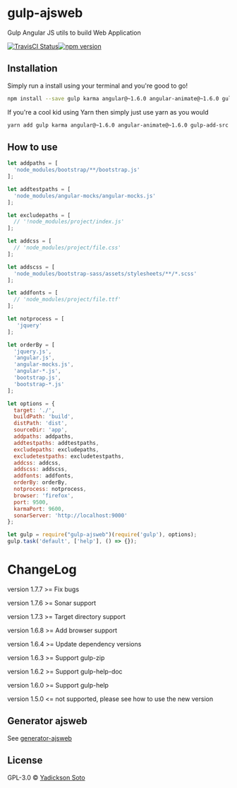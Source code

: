 gulp-ajsweb
===========

Gulp Angular JS utils to build Web Application

[![TravisCI Status](https://travis-ci.org/yadickson/gulp-ajsweb.svg)](https://travis-ci.org/yadickson/gulp-ajsweb)[![npm version](https://badge.fury.io/js/gulp-ajsweb.svg)](https://badge.fury.io/js/gulp-ajsweb)

Installation
------------

Simply run a install using your terminal and you're good to go!

```bash
npm install --save gulp karma angular@~1.6.0 angular-animate@~1.6.0 gulp-add-src gulp-imagemin gulp-ngdocs-components gulp-order gulp-sass gulp-ajsweb
```

If you're a cool kid using Yarn then simply just use yarn as you would

```bash
yarn add gulp karma angular@~1.6.0 angular-animate@~1.6.0 gulp-add-src gulp-imagemin gulp-ngdocs-components gulp-order gulp-sass gulp-ajsweb
```

How to use
----------

```JavaScript
let addpaths = [
  'node_modules/bootstrap/**/bootstrap.js'
];

let addtestpaths = [
  'node_modules/angular-mocks/angular-mocks.js'
];

let excludepaths = [
  // '!node_modules/project/index.js'
];

let addcss = [
  // 'node_modules/project/file.css'
];

let addscss = [
  'node_modules/bootstrap-sass/assets/stylesheets/**/*.scss'
];

let addfonts = [
  // 'node_modules/project/file.ttf'
];

let notprocess = [
   'jquery'
];

let orderBy = [
  'jquery.js',
  'angular.js',
  'angular-mocks.js',
  'angular-*.js',
  'bootstrap.js',
  'bootstrap-*.js'
];

let options = {
  target: './',
  buildPath: 'build',
  distPath: 'dist',
  sourceDir: 'app',
  addpaths: addpaths,
  addtestpaths: addtestpaths,
  excludepaths: excludepaths,
  excludetestpaths: excludetestpaths,
  addcss: addcss,
  addscss: addscss,
  addfonts: addfonts,
  orderBy: orderBy,
  notprocess: notprocess,
  browser: 'firefox',
  port: 9500,
  karmaPort: 9600,
  sonarServer: 'http://localhost:9000'
};

let gulp = require("gulp-ajsweb")(require('gulp'), options);
gulp.task('default', ['help'], () => {});
```

ChangeLog
=========

version 1.7.7 >= Fix bugs

version 1.7.6 >= Sonar support

version 1.7.3 >= Target directory support

version 1.6.8 >= Add browser support

version 1.6.4 >= Update dependency versions

version 1.6.3 >= Support gulp-zip

version 1.6.2 >= Support gulp-help-doc

version 1.6.0 >= Support gulp-help

version 1.5.0 <= not supported, please see how to use the new version

Generator ajsweb
----------------

See [generator-ajsweb](https://github.com/yadickson/generator-ajsweb)

License
-------

GPL-3.0 © [Yadickson Soto](https://github.com/yadickson)
